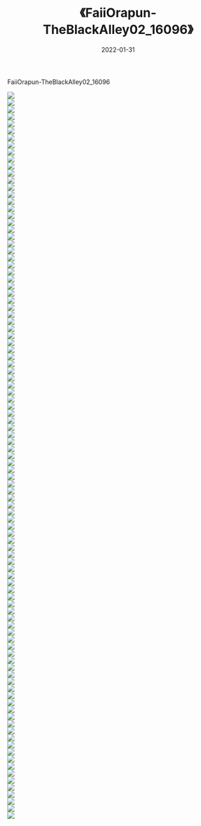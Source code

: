 ﻿---
layout: post
title:  《FaiiOrapun-TheBlackAlley02_16096》
date:   2022-01-31
img: http://imgx.orgx.ga/漏D/巨乳/2022/FaiiOrapun-TheBlackAlley02_16096/000.jpg
categories: [美女, 清纯, 唯美]
---

FaiiOrapun-TheBlackAlley02_16096

  ![](http://imgx.orgx.ga/漏D/巨乳/2022/FaiiOrapun-TheBlackAlley02_16096/001.jpg) <br> ![](http://imgx.orgx.ga/漏D/巨乳/2022/FaiiOrapun-TheBlackAlley02_16096/002.jpg) <br> ![](http://imgx.orgx.ga/漏D/巨乳/2022/FaiiOrapun-TheBlackAlley02_16096/003.jpg) <br> ![](http://imgx.orgx.ga/漏D/巨乳/2022/FaiiOrapun-TheBlackAlley02_16096/004.jpg) <br> ![](http://imgx.orgx.ga/漏D/巨乳/2022/FaiiOrapun-TheBlackAlley02_16096/005.jpg) <br> ![](http://imgx.orgx.ga/漏D/巨乳/2022/FaiiOrapun-TheBlackAlley02_16096/006.jpg) <br> ![](http://imgx.orgx.ga/漏D/巨乳/2022/FaiiOrapun-TheBlackAlley02_16096/007.jpg) <br> ![](http://imgx.orgx.ga/漏D/巨乳/2022/FaiiOrapun-TheBlackAlley02_16096/008.jpg) <br> ![](http://imgx.orgx.ga/漏D/巨乳/2022/FaiiOrapun-TheBlackAlley02_16096/009.jpg) <br> ![](http://imgx.orgx.ga/漏D/巨乳/2022/FaiiOrapun-TheBlackAlley02_16096/010.jpg) <br> ![](http://imgx.orgx.ga/漏D/巨乳/2022/FaiiOrapun-TheBlackAlley02_16096/011.jpg) <br> ![](http://imgx.orgx.ga/漏D/巨乳/2022/FaiiOrapun-TheBlackAlley02_16096/012.jpg) <br> ![](http://imgx.orgx.ga/漏D/巨乳/2022/FaiiOrapun-TheBlackAlley02_16096/013.jpg) <br> ![](http://imgx.orgx.ga/漏D/巨乳/2022/FaiiOrapun-TheBlackAlley02_16096/014.jpg) <br> ![](http://imgx.orgx.ga/漏D/巨乳/2022/FaiiOrapun-TheBlackAlley02_16096/015.jpg) <br> ![](http://imgx.orgx.ga/漏D/巨乳/2022/FaiiOrapun-TheBlackAlley02_16096/016.jpg) <br> ![](http://imgx.orgx.ga/漏D/巨乳/2022/FaiiOrapun-TheBlackAlley02_16096/017.jpg) <br> ![](http://imgx.orgx.ga/漏D/巨乳/2022/FaiiOrapun-TheBlackAlley02_16096/018.jpg) <br> ![](http://imgx.orgx.ga/漏D/巨乳/2022/FaiiOrapun-TheBlackAlley02_16096/019.jpg) <br> ![](http://imgx.orgx.ga/漏D/巨乳/2022/FaiiOrapun-TheBlackAlley02_16096/020.jpg) <br> ![](http://imgx.orgx.ga/漏D/巨乳/2022/FaiiOrapun-TheBlackAlley02_16096/021.jpg) <br> ![](http://imgx.orgx.ga/漏D/巨乳/2022/FaiiOrapun-TheBlackAlley02_16096/022.jpg) <br> ![](http://imgx.orgx.ga/漏D/巨乳/2022/FaiiOrapun-TheBlackAlley02_16096/023.jpg) <br> ![](http://imgx.orgx.ga/漏D/巨乳/2022/FaiiOrapun-TheBlackAlley02_16096/024.jpg) <br> ![](http://imgx.orgx.ga/漏D/巨乳/2022/FaiiOrapun-TheBlackAlley02_16096/025.jpg) <br> ![](http://imgx.orgx.ga/漏D/巨乳/2022/FaiiOrapun-TheBlackAlley02_16096/026.jpg) <br> ![](http://imgx.orgx.ga/漏D/巨乳/2022/FaiiOrapun-TheBlackAlley02_16096/027.jpg) <br> ![](http://imgx.orgx.ga/漏D/巨乳/2022/FaiiOrapun-TheBlackAlley02_16096/028.jpg) <br> ![](http://imgx.orgx.ga/漏D/巨乳/2022/FaiiOrapun-TheBlackAlley02_16096/029.jpg) <br> ![](http://imgx.orgx.ga/漏D/巨乳/2022/FaiiOrapun-TheBlackAlley02_16096/030.jpg) <br> ![](http://imgx.orgx.ga/漏D/巨乳/2022/FaiiOrapun-TheBlackAlley02_16096/031.jpg) <br> ![](http://imgx.orgx.ga/漏D/巨乳/2022/FaiiOrapun-TheBlackAlley02_16096/032.jpg) <br> ![](http://imgx.orgx.ga/漏D/巨乳/2022/FaiiOrapun-TheBlackAlley02_16096/033.jpg) <br> ![](http://imgx.orgx.ga/漏D/巨乳/2022/FaiiOrapun-TheBlackAlley02_16096/034.jpg) <br> ![](http://imgx.orgx.ga/漏D/巨乳/2022/FaiiOrapun-TheBlackAlley02_16096/035.jpg) <br> ![](http://imgx.orgx.ga/漏D/巨乳/2022/FaiiOrapun-TheBlackAlley02_16096/036.jpg) <br> ![](http://imgx.orgx.ga/漏D/巨乳/2022/FaiiOrapun-TheBlackAlley02_16096/037.jpg) <br> ![](http://imgx.orgx.ga/漏D/巨乳/2022/FaiiOrapun-TheBlackAlley02_16096/038.jpg) <br> ![](http://imgx.orgx.ga/漏D/巨乳/2022/FaiiOrapun-TheBlackAlley02_16096/039.jpg) <br> ![](http://imgx.orgx.ga/漏D/巨乳/2022/FaiiOrapun-TheBlackAlley02_16096/040.jpg) <br> ![](http://imgx.orgx.ga/漏D/巨乳/2022/FaiiOrapun-TheBlackAlley02_16096/041.jpg) <br> ![](http://imgx.orgx.ga/漏D/巨乳/2022/FaiiOrapun-TheBlackAlley02_16096/042.jpg) <br> ![](http://imgx.orgx.ga/漏D/巨乳/2022/FaiiOrapun-TheBlackAlley02_16096/043.jpg) <br> ![](http://imgx.orgx.ga/漏D/巨乳/2022/FaiiOrapun-TheBlackAlley02_16096/044.jpg) <br> ![](http://imgx.orgx.ga/漏D/巨乳/2022/FaiiOrapun-TheBlackAlley02_16096/045.jpg) <br> ![](http://imgx.orgx.ga/漏D/巨乳/2022/FaiiOrapun-TheBlackAlley02_16096/046.jpg) <br> ![](http://imgx.orgx.ga/漏D/巨乳/2022/FaiiOrapun-TheBlackAlley02_16096/047.jpg) <br> ![](http://imgx.orgx.ga/漏D/巨乳/2022/FaiiOrapun-TheBlackAlley02_16096/048.jpg) <br> ![](http://imgx.orgx.ga/漏D/巨乳/2022/FaiiOrapun-TheBlackAlley02_16096/049.jpg) <br> ![](http://imgx.orgx.ga/漏D/巨乳/2022/FaiiOrapun-TheBlackAlley02_16096/050.jpg) <br> ![](http://imgx.orgx.ga/漏D/巨乳/2022/FaiiOrapun-TheBlackAlley02_16096/051.jpg) <br> ![](http://imgx.orgx.ga/漏D/巨乳/2022/FaiiOrapun-TheBlackAlley02_16096/052.jpg) <br> ![](http://imgx.orgx.ga/漏D/巨乳/2022/FaiiOrapun-TheBlackAlley02_16096/053.jpg) <br> ![](http://imgx.orgx.ga/漏D/巨乳/2022/FaiiOrapun-TheBlackAlley02_16096/054.jpg) <br> ![](http://imgx.orgx.ga/漏D/巨乳/2022/FaiiOrapun-TheBlackAlley02_16096/055.jpg) <br> ![](http://imgx.orgx.ga/漏D/巨乳/2022/FaiiOrapun-TheBlackAlley02_16096/056.jpg) <br> ![](http://imgx.orgx.ga/漏D/巨乳/2022/FaiiOrapun-TheBlackAlley02_16096/057.jpg) <br> ![](http://imgx.orgx.ga/漏D/巨乳/2022/FaiiOrapun-TheBlackAlley02_16096/058.jpg) <br> ![](http://imgx.orgx.ga/漏D/巨乳/2022/FaiiOrapun-TheBlackAlley02_16096/059.jpg) <br> ![](http://imgx.orgx.ga/漏D/巨乳/2022/FaiiOrapun-TheBlackAlley02_16096/060.jpg) <br> ![](http://imgx.orgx.ga/漏D/巨乳/2022/FaiiOrapun-TheBlackAlley02_16096/061.jpg) <br> ![](http://imgx.orgx.ga/漏D/巨乳/2022/FaiiOrapun-TheBlackAlley02_16096/062.jpg) <br> ![](http://imgx.orgx.ga/漏D/巨乳/2022/FaiiOrapun-TheBlackAlley02_16096/063.jpg) <br> ![](http://imgx.orgx.ga/漏D/巨乳/2022/FaiiOrapun-TheBlackAlley02_16096/064.jpg) <br> ![](http://imgx.orgx.ga/漏D/巨乳/2022/FaiiOrapun-TheBlackAlley02_16096/065.jpg) <br> ![](http://imgx.orgx.ga/漏D/巨乳/2022/FaiiOrapun-TheBlackAlley02_16096/066.jpg) <br> ![](http://imgx.orgx.ga/漏D/巨乳/2022/FaiiOrapun-TheBlackAlley02_16096/067.jpg) <br> ![](http://imgx.orgx.ga/漏D/巨乳/2022/FaiiOrapun-TheBlackAlley02_16096/068.jpg) <br> ![](http://imgx.orgx.ga/漏D/巨乳/2022/FaiiOrapun-TheBlackAlley02_16096/069.jpg) <br> ![](http://imgx.orgx.ga/漏D/巨乳/2022/FaiiOrapun-TheBlackAlley02_16096/070.jpg) <br> ![](http://imgx.orgx.ga/漏D/巨乳/2022/FaiiOrapun-TheBlackAlley02_16096/071.jpg) <br> ![](http://imgx.orgx.ga/漏D/巨乳/2022/FaiiOrapun-TheBlackAlley02_16096/072.jpg) <br> ![](http://imgx.orgx.ga/漏D/巨乳/2022/FaiiOrapun-TheBlackAlley02_16096/073.jpg) <br> ![](http://imgx.orgx.ga/漏D/巨乳/2022/FaiiOrapun-TheBlackAlley02_16096/074.jpg) <br> ![](http://imgx.orgx.ga/漏D/巨乳/2022/FaiiOrapun-TheBlackAlley02_16096/075.jpg) <br> ![](http://imgx.orgx.ga/漏D/巨乳/2022/FaiiOrapun-TheBlackAlley02_16096/076.jpg) <br> ![](http://imgx.orgx.ga/漏D/巨乳/2022/FaiiOrapun-TheBlackAlley02_16096/077.jpg) <br> ![](http://imgx.orgx.ga/漏D/巨乳/2022/FaiiOrapun-TheBlackAlley02_16096/078.jpg) <br> ![](http://imgx.orgx.ga/漏D/巨乳/2022/FaiiOrapun-TheBlackAlley02_16096/079.jpg) <br> ![](http://imgx.orgx.ga/漏D/巨乳/2022/FaiiOrapun-TheBlackAlley02_16096/080.jpg) <br> ![](http://imgx.orgx.ga/漏D/巨乳/2022/FaiiOrapun-TheBlackAlley02_16096/081.jpg) <br> ![](http://imgx.orgx.ga/漏D/巨乳/2022/FaiiOrapun-TheBlackAlley02_16096/082.jpg) <br> ![](http://imgx.orgx.ga/漏D/巨乳/2022/FaiiOrapun-TheBlackAlley02_16096/083.jpg) <br> ![](http://imgx.orgx.ga/漏D/巨乳/2022/FaiiOrapun-TheBlackAlley02_16096/084.jpg) <br> ![](http://imgx.orgx.ga/漏D/巨乳/2022/FaiiOrapun-TheBlackAlley02_16096/085.jpg) <br> ![](http://imgx.orgx.ga/漏D/巨乳/2022/FaiiOrapun-TheBlackAlley02_16096/086.jpg) <br> ![](http://imgx.orgx.ga/漏D/巨乳/2022/FaiiOrapun-TheBlackAlley02_16096/087.jpg) <br> ![](http://imgx.orgx.ga/漏D/巨乳/2022/FaiiOrapun-TheBlackAlley02_16096/088.jpg) <br> ![](http://imgx.orgx.ga/漏D/巨乳/2022/FaiiOrapun-TheBlackAlley02_16096/089.jpg) <br> ![](http://imgx.orgx.ga/漏D/巨乳/2022/FaiiOrapun-TheBlackAlley02_16096/090.jpg) <br> ![](http://imgx.orgx.ga/漏D/巨乳/2022/FaiiOrapun-TheBlackAlley02_16096/091.jpg) <br> ![](http://imgx.orgx.ga/漏D/巨乳/2022/FaiiOrapun-TheBlackAlley02_16096/092.jpg) <br> ![](http://imgx.orgx.ga/漏D/巨乳/2022/FaiiOrapun-TheBlackAlley02_16096/093.jpg) <br> ![](http://imgx.orgx.ga/漏D/巨乳/2022/FaiiOrapun-TheBlackAlley02_16096/094.jpg) <br> ![](http://imgx.orgx.ga/漏D/巨乳/2022/FaiiOrapun-TheBlackAlley02_16096/095.jpg) <br> ![](http://imgx.orgx.ga/漏D/巨乳/2022/FaiiOrapun-TheBlackAlley02_16096/096.jpg) <br> ![](http://imgx.orgx.ga/漏D/巨乳/2022/FaiiOrapun-TheBlackAlley02_16096/097.jpg) <br> ![](http://imgx.orgx.ga/漏D/巨乳/2022/FaiiOrapun-TheBlackAlley02_16096/098.jpg) <br> ![](http://imgx.orgx.ga/漏D/巨乳/2022/FaiiOrapun-TheBlackAlley02_16096/099.jpg) <br> ![](http://imgx.orgx.ga/漏D/巨乳/2022/FaiiOrapun-TheBlackAlley02_16096/100.jpg) <br> ![](http://imgx.orgx.ga/漏D/巨乳/2022/FaiiOrapun-TheBlackAlley02_16096/101.jpg) <br> ![](http://imgx.orgx.ga/漏D/巨乳/2022/FaiiOrapun-TheBlackAlley02_16096/102.jpg) <br> ![](http://imgx.orgx.ga/漏D/巨乳/2022/FaiiOrapun-TheBlackAlley02_16096/103.jpg) <br>